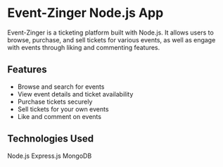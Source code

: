 # Event-Zinger Node.js App
Event-Zinger is a ticketing platform built with Node.js. It allows users to browse, purchase, and sell tickets for various events, as well as engage with events through liking and commenting features.

## Features
- Browse and search for events
- View event details and ticket availability
- Purchase tickets securely
- Sell tickets for your own events
- Like and comment on events

## Technologies Used
Node.js
Express.js
MongoDB
